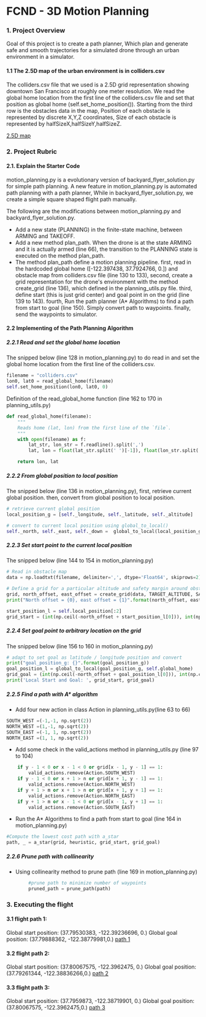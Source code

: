 # FCND - 3D Motion Planning

### 1. Project Overview
Goal of this project is to create a path planner, Which plan and generate safe and smooth trajectories for a simulated drone through an urban environment in a simulator. 

#### 1.1 The 2.5D map of the urban environment is in colliders.csv
The colliders.csv file that we used is a 2.5D grid representation showing downtown San Francisco at roughly one meter resolution. We read the global home location from the first line of the colliders.csv file and set that position as global home (self.set_home_position()).  Starting from the third row is the obstacles data in the map, Position of each obstacle is represented by discrete X,Y,Z coordinates, Size of each obstacle is represented by halfSizeX,halfSizeY,halfSizeZ.

[2.5D map](./images/2.5D_map.png)

### 2. Project Rubric

#### 2.1. Explain the Starter Code
motion_planning.py is a evolutionary version of backyard_flyer_solution.py for simple path planning. A new feature in motion_planning.py is automated path planning with a path planner, While in  backyard_flyer_solution.py, we create a simple square shaped flight path manually.  

The following are the modifications between motion_planning.py and backyard_flyer_solution.py. 

- Add a new state (PLANNING) in the finite-state machine, between ARMING and TAKEOFF. 
- Add a new method plan_path. When the drone is at the state ARMING and it is actually armed (line 66), the transition to the PLANNING state is executed on the method plan_path.
- The method plan_path define a motion planning pipeline. first, read in the hardcoded global home ([-122.397438, 37.7924766, 0.]) and obstacle map from colliders.csv file (line 130 to 133), second, create a grid representation for the drone's environment with the method create_grid (line 136), which defined  in the planning_utils.py file. third, define start (this is just grid center) and goal point in on the grid (line 139 to 143). fourth, Run the path planner (A* Algorithms) to find a path from start to goal
(line 150). Simply convert path to waypoints. finally, send the waypoints to simulator.


#### 2.2 Implementing of the Path Planning Algorithm 

##### 2.2.1 Read and set the global home location

The snipped below (line 128 in motion_planning.py) to do read in and set the global home location from the first line of the colliders.csv.

```python
filename = "colliders.csv"
lon0, lat0 = read_global_home(filename)
self.set_home_position(lon0, lat0, 0)        
```   

Definition of the read_global_home function  (line 162 to 170 in planning_utils.py)

```python
def read_global_home(filename):
    """
    Reads home (lat, lon) from the first line of the `file`.
    """
    with open(filename) as f:
        lat_str, lon_str = f.readline().split(',') 
        lat, lon = float(lat_str.split(' ')[-1]), float(lon_str.split(' ')[-1])    

    return lon, lat
```        

##### 2.2.2 From global position to local position 

The snipped below (line 136 in motion_planning.py), first, retrieve current global position.
then, convert from global position to local position.

```python
# retrieve current global position
local_position_g = [self._longitude, self._latitude, self._altitude]

# convert to current local position using global_to_local()
self._north, self._east, self._down =  global_to_local(local_position_g, self.global_home)
``` 

##### 2.2.3 Set start point to the current local position

The snipped below (line 144 to 154 in motion_planning.py)

```python
# Read in obstacle map
data = np.loadtxt(filename, delimiter=',', dtype='Float64', skiprows=2)        

# Define a grid for a particular altitude and safety margin around obstacles
grid, north_offset, east_offset = create_grid(data, TARGET_ALTITUDE, SAFETY_DISTANCE)        
print("North offset = {0}, east offset = {1}".format(north_offset, east_offset))

start_position_l = self.local_position[:2]
grid_start = (int(np.ceil(-north_offset + start_position_l[0])), int(np.ceil(-east_offset + start_position_l[1])))
``` 

##### 2.2.4 Set goal point to arbitrary location on the grid

The snipped below (line 156 to 160 in motion_planning.py)
```python
# adapt to set goal as latitude / longitude position and convert
print("goal_position_g: {}".format(goal_position_g))
goal_position_l = global_to_local(goal_position_g, self.global_home)
grid_goal = (int(np.ceil(-north_offset + goal_position_l[0])), int(np.ceil(-east_offset + goal_position_l[1])))        
print('Local Start and Goal: ', grid_start, grid_goal)

```

##### 2.2.5 Find a path with A* algorithm

- Add four new action in class Action in planning_utils.py(line 63 to 66)

```python
SOUTH_WEST =(-1,-1, np.sqrt(2))
NORTH_WEST =(1,-1, np.sqrt(2))
SOUTH_EAST =(-1, 1, np.sqrt(2))
NORTH_EAST =(1, 1, np.sqrt(2)) 
```
- Add some check in the valid_actions method in planning_utils.py (line 97 to 104)

```python
    if y - 1 < 0 or x - 1 < 0 or grid[x - 1, y - 1] == 1:
        valid_actions.remove(Action.SOUTH_WEST)
    if y - 1 < 0 or x + 1 > n or grid[x + 1, y - 1] == 1:
        valid_actions.remove(Action.NORTH_WEST)
    if y + 1 > m or x + 1 > n or grid[x + 1, y + 1] == 1:
        valid_actions.remove(Action.NORTH_EAST)
    if y + 1 > m or x - 1 < 0 or grid[x - 1, y + 1] == 1:
        valid_actions.remove(Action.SOUTH_EAST)
```

- Run the A* Algorithms to find a path from start to goal (line 164 in motion_planning.py)

```python
#Compute the lowest cost path with a_star
path, _ = a_star(grid, heuristic, grid_start, grid_goal)
```

##### 2.2.6 Prune path with collinearity

- Using collinearity method to prune path (line 169 in motion_planning.py)

```python
        #prune path to minimize number of waypoints
        pruned_path = prune_path(path)
```


### 3. Executing the flight

#### 3.1 flight path 1:  
Global start position: (37.79530383, -122.39236696, 0.)
Global goal position: (37.79888362, -122.38779981,0.)
[path 1](./images/test1.PNG)

#### 3.2 flight path 2:  
Global start position: (37.80067575, -122.3962475, 0.)
Global goal position: (37.79261344, -122.38836266,0.)
[path 2](./images/test2.PNG)

#### 3.3 flight path 3:  
Global start position: (37.7959873, -122.38719901, 0.)
Global goal position: (37.80067575, -122.3962475,0.)
[path 3](./images/test3.PNG)
